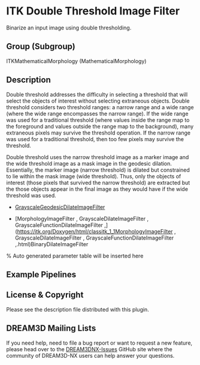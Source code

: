 # ITK Double Threshold Image Filter

Binarize an input image using double thresholding.

## Group (Subgroup)

ITKMathematicalMorphology (MathematicalMorphology)

## Description

Double threshold addresses the difficulty in selecting a threshold that will select the objects of interest without selecting extraneous objects. Double threshold considers two threshold ranges: a narrow range and a wide range (where the wide range encompasses the narrow range). If the wide range was used for a traditional threshold (where values inside the range map to the foreground and values outside the range map to the background), many extraneous pixels may survive the threshold operation. If the narrow range was used for a traditional threshold, then too few pixels may survive the threshold.

Double threshold uses the narrow threshold image as a marker image and the wide threshold image as a mask image in the geodesic dilation. Essentially, the marker image (narrow threshold) is dilated but constrained to lie within the mask image (wide threshold). Thus, only the objects of interest (those pixels that survived the narrow threshold) are extracted but the those objects appear in the final image as they would have if the wide threshold was used.
- [GrayscaleGeodesicDilateImageFilter](https://itk.org/Doxygen/html/classitk_1_1GrayscaleGeodesicDilateImageFilter.html)

- [MorphologyImageFilter , GrayscaleDilateImageFilter , GrayscaleFunctionDilateImageFilter ,](https://itk.org/Doxygen/html/classitk_1_1MorphologyImageFilter , GrayscaleDilateImageFilter , GrayscaleFunctionDilateImageFilter ,.html)BinaryDilateImageFilter


% Auto generated parameter table will be inserted here

## Example Pipelines

## License & Copyright

Please see the description file distributed with this plugin.

## DREAM3D Mailing Lists

If you need help, need to file a bug report or want to request a new feature, please head over to the [DREAM3DNX-Issues](https://github.com/BlueQuartzSoftware/DREAM3DNX-Issues/discussions) GitHub site where the community of DREAM3D-NX users can help answer your questions.
